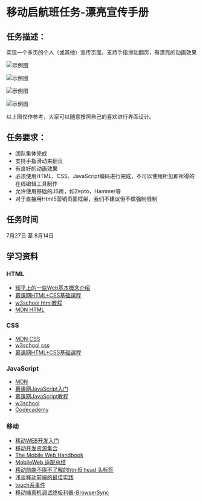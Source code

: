# 移动启航班任务-漂亮宣传手册

## 任务描述：

实现一个多页的个人（或其他）宣传页面，支持手指滑动翻页，有漂亮的动画效果

![示例图](../asset/mob_qihang_task2_01.jpg)

![示例图](../asset/mob_qihang_task2_02.jpg)

![示例图](../asset/mob_qihang_task2_03.jpg)

![示例图](../asset/mob_qihang_task2_04.jpg)

以上图仅作参考，大家可以随意按照自己的喜欢进行界面设计。

## 任务要求：

* 团队集体完成
* 支持手指滑动来翻页
* 有良好的动画效果
* 必须使用HTML、CSS、JavaScript编码进行完成，不可以使用所见即所得的在线编辑工具制作
* 允许使用基础的JS库，如Zepto，Hammer等
* 对于直接用Html5营销页面框架，我们不建议但不做强制限制

## 任务时间

7月27日 至 8月14日

## 学习资料

### HTML

- [知乎上的一些Web基本概念介绍](http://www.zhihu.com/question/22689579)
- [慕课网HTML+CSS基础课程](http://www.imooc.com/learn/9)
- [w3school html教程](http://w3school.com.cn/html/index.asp)
- [MDN HTML](https://developer.mozilla.org/zh-CN/docs/Web/HTML/Introduction)

### CSS

- [MDN CSS](https://developer.mozilla.org/zh-CN/docs/Web/Guide/CSS/Getting_started)
- [w3school css](http://w3school.com.cn/css/index.asp)
- [慕课网HTML+CSS基础课程](http://www.imooc.com/learn/9)

### JavaScript

- [MDN](https://developer.mozilla.org/zh-CN/docs/Web/JavaScript)
- [慕课网JavaScript入门](http://www.imooc.com/learn/36)
- [慕课网JavaScript教程](http://www.imooc.com/learn/10)
- [w3school](http://www.w3school.com.cn/js/)
- [Codecademy](http://www.codecademy.com/tracks/javascript)

### 移动

* [移动WEB开发入门](http://junmer.github.io/mobile-dev-get-started/)
* [移动开发资源集合](https://github.com/jtyjty99999/mobileTech)
* [The Mobile Web Handbook](http://quirksmode.org/mobilewebhandbook/)
* [MobileWeb 适配总结](http://www.w3ctech.com/topic/979)
* [移动前端不得不了解的html5 head 头标签](http://www.css88.com/archives/5480)
* [浅谈移动前端的最佳实践](http://www.cnblogs.com/yexiaochai/p/4219523.html)
* [touch系事件](http://www.html-js.com/article/All-right-thinking-touch-events)
* [移动端真机调试终极利器-BrowserSync](http://www.codingserf.com/index.php/2015/03/browsersync/)

